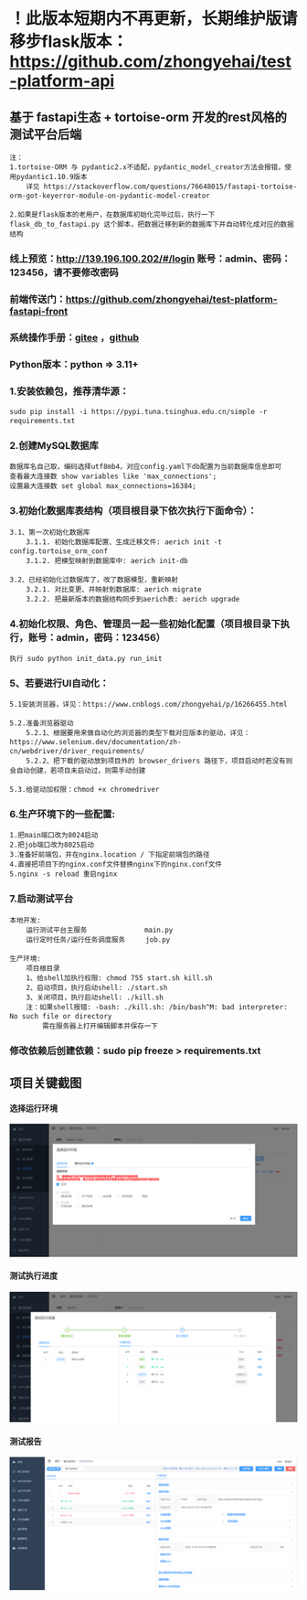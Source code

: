 # ！此版本短期内不再更新，长期维护版请移步flask版本：https://github.com/zhongyehai/test-platform-api

## 基于 fastapi生态 + tortoise-orm 开发的rest风格的测试平台后端

    注：
    1.tortoise-ORM 与 pydantic2.x不适配，pydantic_model_creator方法会报错，使用pydantic1.10.9版本
        详见 https://stackoverflow.com/questions/76648015/fastapi-tortoise-orm-got-keyerror-module-on-pydantic-model-creator

    2.如果是flask版本的老用户，在数据库初始化完毕过后，执行一下 flask_db_to_fastapi.py 这个脚本，把数据迁移到新的数据库下并自动转化成对应的数据结构

### 线上预览：http://139.196.100.202/#/login  账号：admin、密码：123456，请不要修改密码

### 前端传送门：https://github.com/zhongyehai/test-platform-fastapi-front

### 系统操作手册：[gitee](https://gitee.com/Xiang-Qian-Zou/api-test-api/blob/master/%E6%93%8D%E4%BD%9C%E6%89%8B%E5%86%8C.md) ，[github](https://github.com/zhongyehai/api-test-api/blob/main/%E6%93%8D%E4%BD%9C%E6%89%8B%E5%86%8C.md)

### Python版本：python => 3.11+

### 1.安装依赖包，推荐清华源：

    sudo pip install -i https://pypi.tuna.tsinghua.edu.cn/simple -r requirements.txt

### 2.创建MySQL数据库

    数据库名自己取，编码选择utf8mb4，对应config.yaml下db配置为当前数据库信息即可
    查看最大连接数 show variables like 'max_connections';
    设置最大连接数 set global max_connections=16384;

### 3.初始化数据库表结构（项目根目录下依次执行下面命令）：

    3.1、第一次初始化数据库
        3.1.1. 初始化数据库配置、生成迁移文件: aerich init -t config.tortoise_orm_conf
        3.1.2. 把模型映射到数据库中: aerich init-db

    3.2、已经初始化过数据库了，改了数据模型，重新映射
        3.2.1. 对比变更、并映射到数据库: aerich migrate
        3.2.2. 把最新版本的数据结构同步到aerich表: aerich upgrade

### 4.初始化权限、角色、管理员一起一些初始化配置（项目根目录下执行，账号：admin，密码：123456）

    执行 sudo python init_data.py run_init

### 5、若要进行UI自动化：

    5.1安装浏览器，详见：https://www.cnblogs.com/zhongyehai/p/16266455.html

    5.2.准备浏览器驱动
        5.2.1、根据要用来做自动化的浏览器的类型下载对应版本的驱动，详见：https://www.selenium.dev/documentation/zh-cn/webdriver/driver_requirements/
        5.2.2、把下载的驱动放到项目外的 browser_drivers 路径下，项目启动时若没有则会自动创建，若项目未启动过，则需手动创建

    5.3.给驱动加权限：chmod +x chromedriver

### 6.生产环境下的一些配置:

    1.把main端口改为8024启动
    2.把job端口改为8025启动
    3.准备好前端包，并在nginx.location / 下指定前端包的路径
    4.直接把项目下的nginx.conf文件替换nginx下的nginx.conf文件
    5.nginx -s reload 重启nginx

### 7.启动测试平台

    本地开发: 
        运行测试平台主服务              main.py
        运行定时任务/运行任务调度服务     job.py
    
    生产环境:
        项目根目录
        1、给shell加执行权限: chmod 755 start.sh kill.sh
        2、启动项目，执行启动shell: ./start.sh
        3、关闭项目，执行启动shell: ./kill.sh
        注：如果shell报错: -bash: ./kill.sh: /bin/bash^M: bad interpreter: No such file or directory
            需在服务器上打开编辑脚本并保存一下

### 修改依赖后创建依赖：sudo pip freeze > requirements.txt

## 项目关键截图

#### 选择运行环境

![选择运行环境](img/case/选择运行环境.png)

#### 测试执行进度

![用例执行进度](img/case/测试执行进度.png)

#### 测试报告

![测试报告](img/report/测试报告.png)
